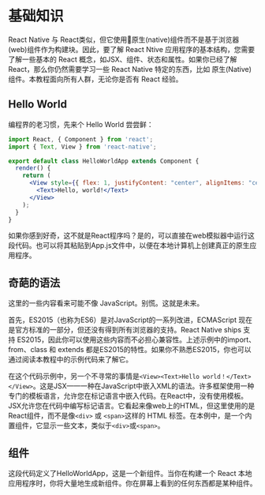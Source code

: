 # 基础知识
React Native 与 React类似，但它使用原生(native)组件而不是基于浏览器(web)组件作为构建块。因此，要了解 React Ntive 应用程序的基本结构，您需要了解一些基本的 React 概念，如JSX、组件、状态和属性。如果你已经了解 React，那么你仍然需要学习一些 React Native 特定的东西，比如 原生(Native) 组件。本教程面向所有人群，无论你是否有 React 经验。

## Hello World
编程界的老习惯，先来个 Hello World 尝尝鲜：

```jsx
import React, { Component } from 'react';
import { Text, View } from 'react-native';

export default class HelloWorldApp extends Component {
  render() {
    return (
      <View style={{ flex: 1, justifyContent: "center", alignItems: "center" }}>
        <Text>Hello, world!</Text>
      </View>
    );
  }
}
```

如果你感到好奇，这不就是React程序吗？是的，可以直接在web模拟器中运行这段代码。也可以将其粘贴到App.js文件中，以便在本地计算机上创建真正的原生应用程序。

## 奇葩的语法

这里的一些内容看来可能不像 JavaScript。别慌。这就是未来。

首先，ES2015（也称为ES6）是对JavaScript的一系列改进，ECMAScript 现在是官方标准的一部分，但还没有得到所有浏览器的支持。React Native ships 支持 ES2015，因此你可以使用这些内容而不必担心兼容性。上述示例中的import、from、class 和 extends 都是ES2015的特性。如果你不熟悉ES2015，你也可以通过阅读本教程中的示例代码来了解它。

在这个代码示例中，另一个不寻常的事情是`<View><Text>Hello world！</Text></View>`。这是JSX——一种在JavaScript中嵌入XML的语法。许多框架使用一种专门的模板语言，允许您在标记语言中嵌入代码。在React中，没有使用模板。JSX允许您在代码中编写标记语言。它看起来像web上的HTML，但这里使用的是React组件，而不是像`<div>` 或 `<span>`这样的 HTML 标签。在本例中，<Text>是一个内置组件，它显示一些文本，类似于`<div>`或`<span>`。

## 组件
这段代码定义了HelloWorldApp，这是一个新组件。当你在构建一个 React 本地应用程序时，你将大量地生成新组件。你在屏幕上看到的任何东西都是某种组件。